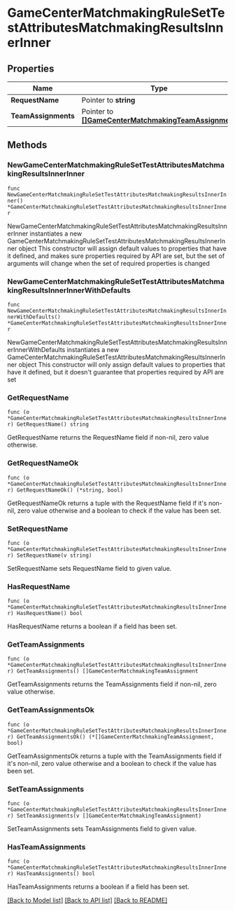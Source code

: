 # GameCenterMatchmakingRuleSetTestAttributesMatchmakingResultsInnerInner

## Properties

Name | Type | Description | Notes
------------ | ------------- | ------------- | -------------
**RequestName** | Pointer to **string** |  | [optional] 
**TeamAssignments** | Pointer to [**[]GameCenterMatchmakingTeamAssignment**](GameCenterMatchmakingTeamAssignment.md) |  | [optional] 

## Methods

### NewGameCenterMatchmakingRuleSetTestAttributesMatchmakingResultsInnerInner

`func NewGameCenterMatchmakingRuleSetTestAttributesMatchmakingResultsInnerInner() *GameCenterMatchmakingRuleSetTestAttributesMatchmakingResultsInnerInner`

NewGameCenterMatchmakingRuleSetTestAttributesMatchmakingResultsInnerInner instantiates a new GameCenterMatchmakingRuleSetTestAttributesMatchmakingResultsInnerInner object
This constructor will assign default values to properties that have it defined,
and makes sure properties required by API are set, but the set of arguments
will change when the set of required properties is changed

### NewGameCenterMatchmakingRuleSetTestAttributesMatchmakingResultsInnerInnerWithDefaults

`func NewGameCenterMatchmakingRuleSetTestAttributesMatchmakingResultsInnerInnerWithDefaults() *GameCenterMatchmakingRuleSetTestAttributesMatchmakingResultsInnerInner`

NewGameCenterMatchmakingRuleSetTestAttributesMatchmakingResultsInnerInnerWithDefaults instantiates a new GameCenterMatchmakingRuleSetTestAttributesMatchmakingResultsInnerInner object
This constructor will only assign default values to properties that have it defined,
but it doesn't guarantee that properties required by API are set

### GetRequestName

`func (o *GameCenterMatchmakingRuleSetTestAttributesMatchmakingResultsInnerInner) GetRequestName() string`

GetRequestName returns the RequestName field if non-nil, zero value otherwise.

### GetRequestNameOk

`func (o *GameCenterMatchmakingRuleSetTestAttributesMatchmakingResultsInnerInner) GetRequestNameOk() (*string, bool)`

GetRequestNameOk returns a tuple with the RequestName field if it's non-nil, zero value otherwise
and a boolean to check if the value has been set.

### SetRequestName

`func (o *GameCenterMatchmakingRuleSetTestAttributesMatchmakingResultsInnerInner) SetRequestName(v string)`

SetRequestName sets RequestName field to given value.

### HasRequestName

`func (o *GameCenterMatchmakingRuleSetTestAttributesMatchmakingResultsInnerInner) HasRequestName() bool`

HasRequestName returns a boolean if a field has been set.

### GetTeamAssignments

`func (o *GameCenterMatchmakingRuleSetTestAttributesMatchmakingResultsInnerInner) GetTeamAssignments() []GameCenterMatchmakingTeamAssignment`

GetTeamAssignments returns the TeamAssignments field if non-nil, zero value otherwise.

### GetTeamAssignmentsOk

`func (o *GameCenterMatchmakingRuleSetTestAttributesMatchmakingResultsInnerInner) GetTeamAssignmentsOk() (*[]GameCenterMatchmakingTeamAssignment, bool)`

GetTeamAssignmentsOk returns a tuple with the TeamAssignments field if it's non-nil, zero value otherwise
and a boolean to check if the value has been set.

### SetTeamAssignments

`func (o *GameCenterMatchmakingRuleSetTestAttributesMatchmakingResultsInnerInner) SetTeamAssignments(v []GameCenterMatchmakingTeamAssignment)`

SetTeamAssignments sets TeamAssignments field to given value.

### HasTeamAssignments

`func (o *GameCenterMatchmakingRuleSetTestAttributesMatchmakingResultsInnerInner) HasTeamAssignments() bool`

HasTeamAssignments returns a boolean if a field has been set.


[[Back to Model list]](../README.md#documentation-for-models) [[Back to API list]](../README.md#documentation-for-api-endpoints) [[Back to README]](../README.md)


